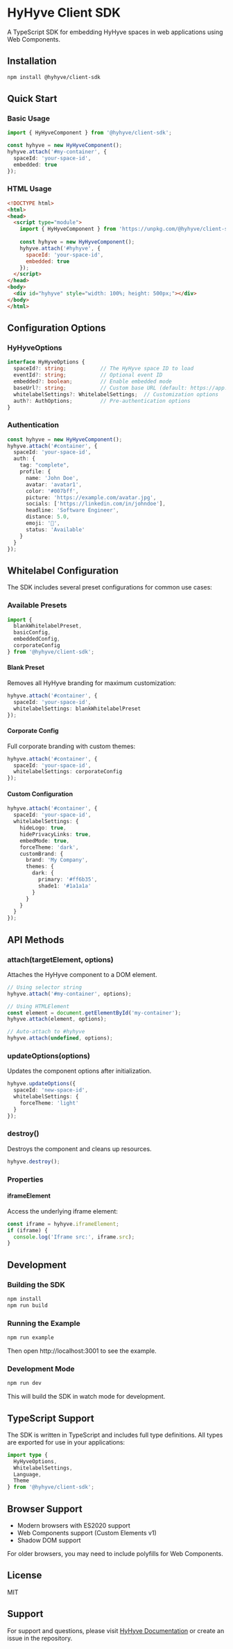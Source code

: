 # HyHyve Client SDK

A TypeScript SDK for embedding HyHyve spaces in web applications using Web Components.

## Installation

```bash
npm install @hyhyve/client-sdk
```

## Quick Start

### Basic Usage

```typescript
import { HyHyveComponent } from '@hyhyve/client-sdk';

const hyhyve = new HyHyveComponent();
hyhyve.attach('#my-container', {
  spaceId: 'your-space-id',
  embedded: true
});
```

### HTML Usage

```html
<!DOCTYPE html>
<html>
<head>
  <script type="module">
    import { HyHyveComponent } from 'https://unpkg.com/@hyhyve/client-sdk/dist/index.es.js';
    
    const hyhyve = new HyHyveComponent();
    hyhyve.attach('#hyhyve', {
      spaceId: 'your-space-id',
      embedded: true
    });
  </script>
</head>
<body>
  <div id="hyhyve" style="width: 100%; height: 500px;"></div>
</body>
</html>
```

## Configuration Options

### HyHyveOptions

```typescript
interface HyHyveOptions {
  spaceId?: string;           // The HyHyve space ID to load
  eventId?: string;           // Optional event ID
  embedded?: boolean;         // Enable embedded mode
  baseUrl?: string;           // Custom base URL (default: https://app.hyhyve.com)
  whitelabelSettings?: WhitelabelSettings;  // Customization options
  auth?: AuthOptions;         // Pre-authentication options
}
```

### Authentication

```typescript
const hyhyve = new HyHyveComponent();
hyhyve.attach('#container', {
  spaceId: 'your-space-id',
  auth: {
    tag: "complete",
    profile: {
      name: 'John Doe',
      avatar: 'avatar1',
      color: '#007bff',
      picture: 'https://example.com/avatar.jpg',
      socials: ['https://linkedin.com/in/johndoe'],
      headline: 'Software Engineer',
      distance: 5.0,
      emoji: '👋',
      status: 'Available'
    }
  }
});
```

## Whitelabel Configuration

The SDK includes several preset configurations for common use cases:

### Available Presets

```typescript
import { 
  blankWhitelabelPreset,
  basicConfig,
  embeddedConfig,
  corporateConfig 
} from '@hyhyve/client-sdk';
```

#### Blank Preset
Removes all HyHyve branding for maximum customization:

```typescript
hyhyve.attach('#container', {
  spaceId: 'your-space-id',
  whitelabelSettings: blankWhitelabelPreset
});
```

#### Corporate Config
Full corporate branding with custom themes:

```typescript
hyhyve.attach('#container', {
  spaceId: 'your-space-id',
  whitelabelSettings: corporateConfig
});
```

#### Custom Configuration

```typescript
hyhyve.attach('#container', {
  spaceId: 'your-space-id',
  whitelabelSettings: {
    hideLogo: true,
    hidePrivacyLinks: true,
    embedMode: true,
    forceTheme: 'dark',
    customBrand: {
      brand: 'My Company',
      themes: {
        dark: {
          primary: '#ff6b35',
          shade1: '#1a1a1a'
        }
      }
    }
  }
});
```

## API Methods

### attach(targetElement, options)

Attaches the HyHyve component to a DOM element.

```typescript
// Using selector string
hyhyve.attach('#my-container', options);

// Using HTMLElement
const element = document.getElementById('my-container');
hyhyve.attach(element, options);

// Auto-attach to #hyhyve
hyhyve.attach(undefined, options);
```

### updateOptions(options)

Updates the component options after initialization.

```typescript
hyhyve.updateOptions({
  spaceId: 'new-space-id',
  whitelabelSettings: {
    forceTheme: 'light'
  }
});
```

### destroy()

Destroys the component and cleans up resources.

```typescript
hyhyve.destroy();
```

### Properties

#### iframeElement

Access the underlying iframe element:

```typescript
const iframe = hyhyve.iframeElement;
if (iframe) {
  console.log('Iframe src:', iframe.src);
}
```

## Development

### Building the SDK

```bash
npm install
npm run build
```

### Running the Example

```bash
npm run example
```

Then open http://localhost:3001 to see the example.

### Development Mode

```bash
npm run dev
```

This will build the SDK in watch mode for development.

## TypeScript Support

The SDK is written in TypeScript and includes full type definitions. All types are exported for use in your applications:

```typescript
import type { 
  HyHyveOptions, 
  WhitelabelSettings, 
  Language, 
  Theme 
} from '@hyhyve/client-sdk';
```

## Browser Support

- Modern browsers with ES2020 support
- Web Components support (Custom Elements v1)
- Shadow DOM support

For older browsers, you may need to include polyfills for Web Components.

## License

MIT

## Support

For support and questions, please visit [HyHyve Documentation](https://hyhyve.com/docs) or create an issue in the repository.